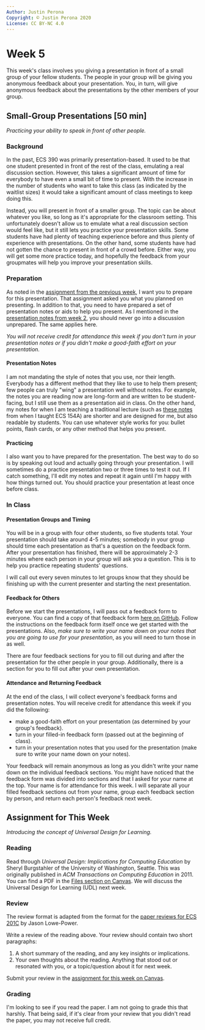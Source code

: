 ```yaml
---
Author: Justin Perona
Copyright: © Justin Perona 2020
License: CC BY-NC 4.0
---
```


# Week 5

This week's class involves you giving a presentation in front of a small group of your fellow students.
The people in your group will be giving you anonymous feedback about your presentation.
You, in turn, will give anonymous feedback about the presentations by the other members of your group.

## Small-Group Presentations [50 min]

*Practicing your ability to speak in front of other people.*

### Background

In the past, ECS 390 was primarily presentation-based.
It used to be that one student presented in front of the rest of the class, emulating a real discussion section.
However, this takes a significant amount of time for everybody to have even a small bit of time to present.
With the increase in the number of students who want to take this class (as indicated by the waitlist sizes) it would take a significant amount of class meetings to keep doing this.

Instead, you will present in front of a smaller group.
The topic can be about whatever you like, so long as it's appropriate for the classroom setting.
This unfortunately doesn't allow us to emulate what a real discussion section would feel like, but it still lets you practice your presentation skills.
Some students have had plenty of teaching experience before and thus plenty of experience with presentations.
On the other hand, some students have had not gotten the chance to present in front of a crowd before.
Either way, you will get some more practice today, and hopefully the feedback from your groupmates will help you improve your presentation skills.

### Preparation

As noted in the [assignment from the previous week](https://canvas.ucdavis.edu/courses/369850/assignments/372348), I want you to prepare for this presentation.
That assignment asked you what you planned on presenting.
In addition to that, you need to have prepared a set of presentation notes or aids to help you present.
As I mentioned in the [presentation notes from week 2](../notes/teaching-guidelines-responsibilities.pdf), you should never go into a discussion unprepared.
The same applies here.

*You will not receive credit for attendance this week if you don't turn in your presentation notes or if you didn't make a good-faith effort on your presentation.*

#### Presentation Notes

I am not mandating the style of notes that you use, nor their length.
Everybody has a different method that they like to use to help them present; few people can truly "wing" a presentation well without notes.
For example, the notes you are reading now are long-form and are written to be student-facing, but I still use them as a presentation aid in class.
On the other hand, my notes for when I am teaching a traditional lecture (such as [these notes](https://github.com/jlperona-teaching/ecs154a-ssii18/blob/master/notes/1.14.pdf) from when I taught ECS 154A) are shorter and are designed for me, but also readable by students.
You can use whatever style works for you: bullet points, flash cards, or any other method that helps you present.

#### Practicing

I also want you to have prepared for the presentation.
The best way to do so is by speaking out loud and actually going through your presentation.
I will sometimes do a practice presentation two or three times to test it out.
If I catch something, I'll edit my notes and repeat it again until I'm happy with how things turned out.
You should practice your presentation at least once before class.

### In Class

#### Presentation Groups and Timing

You will be in a group with four other students, so five students total.
Your presentation should take around 4-5 minutes; somebody in your group should time each presentation as that's a question on the feedback form.
After your presentation has finished, there will be approximately 2-3 minutes where each person in your group will ask you a question.
This is to help you practice repeating students' questions.

I will call out every seven minutes to let groups know that they should be finishing up with the current presenter and starting the next presentation.

#### Feedback for Others

Before we start the presentations, I will pass out a feedback form to everyone.
You can find a copy of that feedback form [here on GitHub](../notes/presentation-feedback.pdf).
Follow the instructions on the feedback form itself once we get started with the presentations.
Also, *make sure to write your name down on your notes that you are going to use for your presentation*, as you will need to turn those in as well.

There are four feedback sections for you to fill out during and after the presentation for the other people in your group.
Additionally, there is a section for you to fill out after your own presentation.

#### Attendance and Returning Feedback

At the end of the class, I will collect everyone's feedback forms and presentation notes.
You will receive credit for attendance this week if you did the following:

* make a good-faith effort on your presentation (as determined by your group's feedback).
* turn in your filled-in feedback form (passed out at the beginning of class).
* turn in your presentation notes that you used for the presentation (make sure to write your name down on your notes).

Your feedback will remain anonymous as long as you didn't write your name down on the individual feedback sections.
You might have noticed that the feedback form was divided into sections and that I asked for your name at the top.
Your name is for attendance for this week.
I will separate all your filled feedback sections out from your name, group each feedback section by person, and return each person's feedback next week.

## Assignment for This Week

*Introducing the concept of Universal Design for Learning.*

### Reading

Read through *Universal Design: Implications for Computing Education* by Sheryl Burgstahler of the University of Washington, Seattle.
This was originally published in *ACM Transactions on Computing Education* in 2011.
You can find a PDF in the [Files section on Canvas](https://canvas.ucdavis.edu/files/6661078/download?download_frd=1).
We will discuss the Universal Design for Learning (UDL) next week.

### Review

The review format is adapted from the format for the [paper reviews for ECS 201C](https://github.com/jlpteaching/ECS201C/blob/master/syllabus.md#paper-reviews) by Jason Lowe-Power.

Write a review of the reading above.
Your review should contain two short paragraphs:

1. A short summary of the reading, and any key insights or implications.
2. Your own thoughts about the reading. Anything that stood out or resonated with you, or a topic/question about it for next week.

Submit your review in the [assignment for this week on Canvas](https://canvas.ucdavis.edu/courses/369850/assignments/372349).

### Grading

I'm looking to see if you read the paper.
I am not going to grade this that harshly.
That being said, if it's clear from your review that you didn't read the paper, you may not receive full credit.
